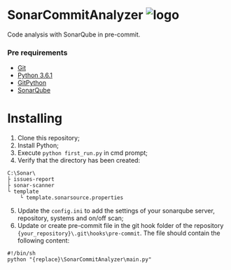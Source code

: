 # SonarCommitAnalyzer ![logo](https://s3-ap-northeast-1.amazonaws.com/qiita-tag-image/acaa785eea912847ad246c30f4673f58f8748882/medium.jpg?1468193129)
Code analysis with SonarQube in pre-commit.

### Pre requirements
- [Git](https://git-scm.com/)
- [Python 3.6.1](https://www.python.org/ftp/python/3.6.1/python-3.6.1-amd64.exe)
- [GitPython](https://gitpython.readthedocs.io/en/stable/index.html)
- [SonarQube](https://www.sonarqube.org/)

# Installing
1. Clone this repository;
2. Install Python;
3. Execute `python first_run.py` in cmd prompt;
4. Verify that the directory has been created:
```
C:\Sonar\
├ issues-report
├ sonar-scanner
└ template
    └ template.sonarsource.properties
```
5. Update the `config.ini` to add the settings of your sonarqube server, repository, systems and on/off scan;
6. Update or create pre-commit file in the git hook folder of the repository `{your_repository}\.git\hooks\pre-commit`. The file should contain the following content:
```
#!/bin/sh
python "{replace}\SonarCommitAnalyzer\main.py"
```

